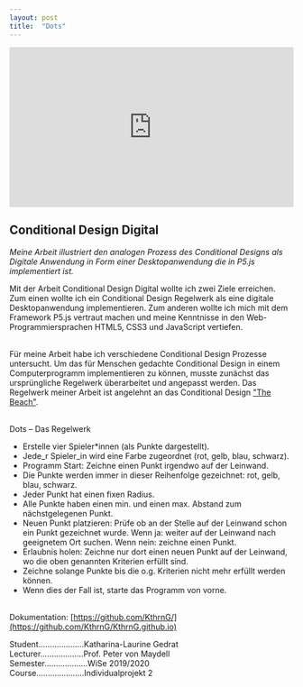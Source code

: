 ```yaml
---
layout: post
title:  "Dots"
---
```


<div style="padding:56.25% 0 0 0;position:relative;"><iframe src="https://player.vimeo.com/video/533433139?h=393d0da56c" style="position:absolute;top:0;left:0;width:100%;height:100%;" frameborder="0" allow="autoplay; fullscreen; picture-in-picture" allowfullscreen></iframe></div><script src="https://player.vimeo.com/api/player.js"></script>

## Conditional Design Digital

*Meine Arbeit illustriert den analogen Prozess des Conditional
Designs als Digitale Anwendung in Form einer Desktopanwendung die in P5.js implementiert ist.*

Mit der Arbeit Conditional Design Digital wollte ich zwei Ziele erreichen. Zum einen wollte ich ein Conditional Design Regelwerk als eine digitale Desktopanwendung implementieren. Zum anderen wollte ich mich mit dem Framework P5.js vertraut machen und meine Kenntnisse in den Web-Programmiersprachen HTML5, CSS3 und JavaScript vertiefen.<br><br>

Für meine Arbeit habe ich verschiedene Conditional Design Prozesse untersucht. Um das für Menschen gedachte Conditional Design in einem Computerprogramm implementieren zu können, musste zunächst das ursprüngliche Regelwerk überarbeitet und angepasst werden. Das Regelwerk meiner Arbeit ist angelehnt an das Conditional Design ["The Beach"](https://conditionaldesign.org/workshops/the-beach/).<br><br>

Dots – Das Regelwerk
* Erstelle vier Spieler*innen (als Punkte dargestellt).
* Jede_r Spieler_in wird eine Farbe zugeordnet (rot, gelb, blau, schwarz).
* Programm Start: Zeichne einen Punkt irgendwo auf der Leinwand.
* Die Punkte werden immer in dieser Reihenfolge gezeichnet: rot, gelb, blau, schwarz.
* Jeder Punkt hat einen fixen Radius.
* Alle Punkte haben einen min. und einen max. Abstand zum nächstgelegenen Punkt.
* Neuen Punkt platzieren: Prüfe ob an der Stelle auf der Leinwand schon ein Punkt gezeichnet wurde. Wenn ja: weiter auf der Leinwand nach geeignetem Ort suchen. Wenn nein: zeichne einen Punkt.
* Erlaubnis holen: Zeichne nur dort einen neuen Punkt auf der Leinwand, wo die oben genannten Kriterien erfüllt sind.
* Zeichne solange Punkte bis die o.g. Kriterien nicht mehr erfüllt werden können.
* Wenn dies der Fall ist, starte das Programm von vorne.<br><br>

Dokumentation: [https://github.com/KthrnG/](https://github.com/KthrnG/KthrnG.github.io)

Student....................Katharina-Laurine Gedrat <br>
Lecturer...................Prof. Peter von Maydell <br>
Semester...................WiSe 2019/2020 <br>
Course.....................Individualprojekt 2
